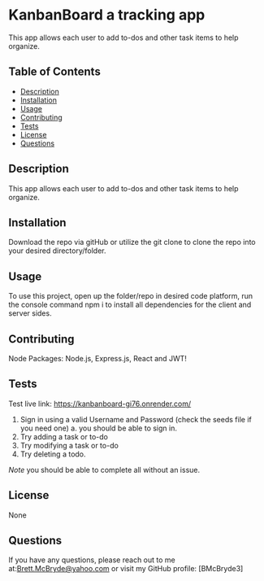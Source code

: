 # KanbanBoard a tracking app

This app allows each user to add to-dos and other task items to help organize.

## Table of Contents

- [Description](#description)
- [Installation](#installation)
- [Usage](#usage)
- [Contributing](#contributing)
- [Tests](#tests)
- [License](#license)
- [Questions](#questions)

## Description

This app allows each user to add to-dos and other task items to help organize.

## Installation

Download the repo via gitHub or utilize the git clone <url> to clone the repo into your desired directory/folder.

## Usage

To use this project, open up the folder/repo in desired code platform, run the console command npm i to install all dependencies for the client and server sides.

## Contributing

Node Packages: Node.js, Express.js, React and JWT!

## Tests

Test live link: https://kanbanboard-gi76.onrender.com/

1. Sign in using a valid Username and Password (check the seeds file if you need one)
   a. you should be able to sign in.
2. Try adding a task or to-do
3. Try modifying a task or to-do
4. Try deleting a todo.

_Note_ you should be able to complete all without an issue.

## License

None

## Questions

If you have any questions, please reach out to me at:[Brett.McBryde@yahoo.com](mailto:Brett.McBryde@yahoo.com) or visit my GitHub profile: [BMcBryde3]
